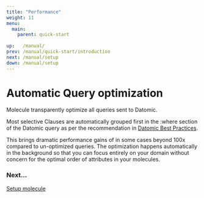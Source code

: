 ```yaml
---
title: "Performance"
weight: 11
menu:
  main:
    parent: quick-start
    
up:   /manual/
prev: /manual/quick-start/introduction
next: /manual/setup
down: /manual/setup
---
```


# Automatic Query optimization

Molecule transparently optimize all queries sent to Datomic. 

Most selective
Clauses are automatically grouped first in the :where section of the Datomic query as per
the recommendation in [Datomic Best Practices](https://docs.datomic.com/on-prem/best-practices.html#most-selective-clauses-first). 

This brings dramatic performance gains of in some cases beyond 100x compared to 
un-optimized queries. The optimization happens automatically in the background 
so that you can focus entirely on your domain without concern for the optimal 
order of attributes in your molecules.


### Next...

[Setup molecule](/manual/setup/)
